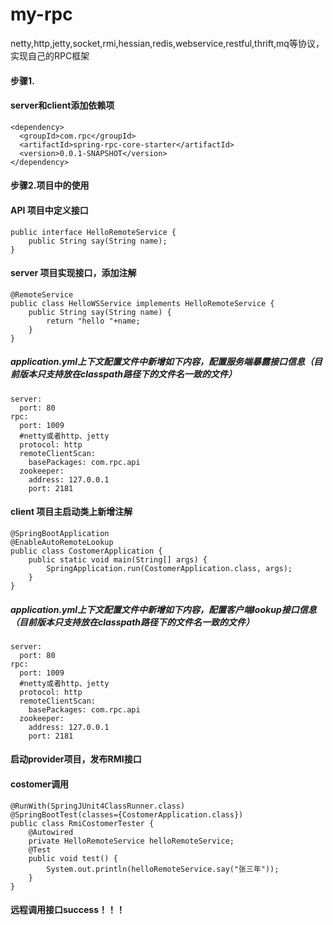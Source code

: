 # my-rpc
netty,http,jetty,socket,rmi,hessian,redis,webservice,restful,thrift,mq等协议，实现自己的RPC框架

#### 步骤1. 
#### server和client添加依赖项
    <dependency>
      <groupId>com.rpc</groupId>
      <artifactId>spring-rpc-core-starter</artifactId>
      <version>0.0.1-SNAPSHOT</version>
    </dependency>
#### 步骤2.项目中的使用
#### API 项目中定义接口
	public interface HelloRemoteService {
		public String say(String name);
	}
#### server 项目实现接口，添加注解
	@RemoteService
	public class HelloWSService implements HelloRemoteService {
		public String say(String name) {
			return "hello "+name;
		}
	}
##### application.yml上下文配置文件中新增如下内容，配置服务端暴露接口信息（目前版本只支持放在classpath路径下的文件名一致的文件）
    server:
      port: 80
    rpc:
      port: 1009
      #netty或者http、jetty
      protocol: http
      remoteClientScan:
        basePackages: com.rpc.api
      zookeeper:
        address: 127.0.0.1
        port: 2181
#### client 项目主启动类上新增注解
	@SpringBootApplication
	@EnableAutoRemoteLookup
	public class CostomerApplication {
		public static void main(String[] args) {
			SpringApplication.run(CostomerApplication.class, args);
		} 
	}
##### application.yml上下文配置文件中新增如下内容，配置客户端lookup接口信息（目前版本只支持放在classpath路径下的文件名一致的文件）
    server:
      port: 80
    rpc:
      port: 1009
      #netty或者http、jetty
      protocol: http
      remoteClientScan:
        basePackages: com.rpc.api
      zookeeper:
        address: 127.0.0.1
        port: 2181
#### 启动provider项目，发布RMI接口
#### costomer调用
	@RunWith(SpringJUnit4ClassRunner.class)
	@SpringBootTest(classes={CostomerApplication.class})
	public class RmiCostomerTester {
		@Autowired
		private HelloRemoteService helloRemoteService;
		@Test
		public void test() {
			System.out.println(helloRemoteService.say("张三年"));
		}
	}
#### 远程调用接口success！！！
